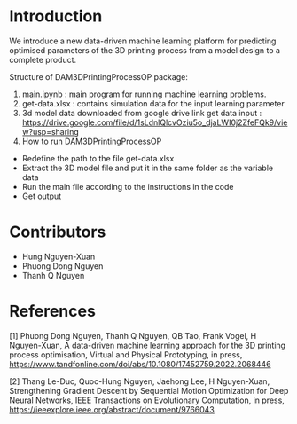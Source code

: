 # Introduction
We introduce a new data-driven machine learning platform for predicting optimised parameters of the 3D printing process from a model design to a complete product.

Structure of DAM3DPrintingProcessOP package: 
1. main.ipynb : main program for running machine learning problems. 
2. get-data.xlsx : contains simulation data for the input learning parameter
3. 3d model data downloaded from google drive link get data input : https://drive.google.com/file/d/1sLdnlQlcvOziu5o_djaLWI0j2ZfeFQk9/view?usp=sharing
4. How to run DAM3DPrintingProcessOP 
  - Redefine the path to the file get-data.xlsx
  - Extract the 3D model file and put it in the same folder as the variable data
  - Run the main file according to the instructions in the code
  - Get output

# Contributors
- Hung Nguyen-Xuan
- Phuong Dong Nguyen
- Thanh Q Nguyen

# References
[1] Phuong Dong Nguyen, Thanh Q Nguyen, QB Tao, Frank Vogel, H Nguyen-Xuan, A data-driven machine learning approach for the 3D printing process optimisation, Virtual and Physical Prototyping, in press, https://www.tandfonline.com/doi/abs/10.1080/17452759.2022.2068446

[2] Thang Le-Duc, Quoc-Hung Nguyen, Jaehong Lee, H Nguyen-Xuan, Strengthening Gradient Descent by Sequential Motion Optimization for Deep Neural Networks, IEEE Transactions on Evolutionary Computation, in press, https://ieeexplore.ieee.org/abstract/document/9766043
